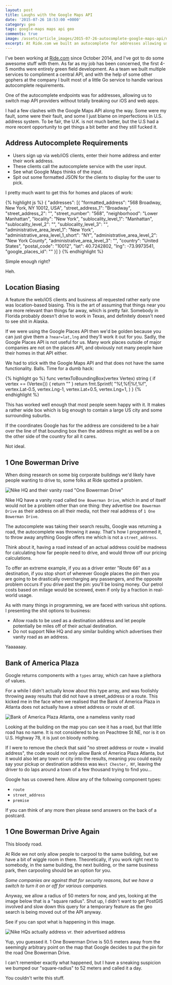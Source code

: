 ```yaml
---
layout: post
title: Laughs with the Google Maps API
date: '2015-07-26 18:53:00 +0000'
category: geo
tags: google-maps maps api geo 
comments: true
image: /assets/article_images/2015-07-26-autocomplete-google-maps-api/no-road.png
excerpt: At Ride.com we built an autocomplete for addresses allowing us to switch map API providers without totally breaking our iOS and web apps, and instead all that broke was what remains of my sanity.
---
```


I've been working at [Ride.com](https://ride.com/) since October 2014, and I've got to do some awesome stuff with them. As far as my job has been concerned, the first 4-5 months were entirely green field development. As a team we built multiple services to compliment a central API, and with the help of some other gophers at the company I built most of a little Go service to handle various autocomplete requirements. 

One of the autocomplete endpoints was for addresses, allowing us to switch map API providers without totally breaking our iOS and web apps.

I had a few clashes with the Google Maps API along the way. Some were my fault, some were their fault, and some I just blame on imperfections in U.S. address system. To be fair, the U.K. is not much better, but the U.S had a more recent opportunity to get things a bit better and they still fucked it.

## Address Autocomplete Requirements

- Users sign up via web/iOS clients, enter their home address and enter their work address.
- These clients call the autocomplete service with the user input.
- See what Google Maps thinks of the input.
- Spit out some formatted JSON for the clients to display for the user to pick.

I pretty much want to get this for homes and places of work:

{% highlight js %}
{
  "addresses": [{
    "formatted_address": "568 Broadway, New York, NY 10012, USA",
    "street_address_1": "Broadway",
    "street_address_2": "",
    "street_number": "568",
    "neighborhood": "Lower Manhattan",
    "locality": "New York",
    "sublocality_level_1": "Manhattan",
    "sublocality_level_2": "",
    "sublocality_level_3": "",
    "administrative_area_level_1": "New York",
    "administrative_area_level_1_short": "NY",
    "administrative_area_level_2": "New York County",
    "administrative_area_level_3": "",
    "country": "United States",
    "postal_code": "10012",
    "lat": 40.7242802,
    "lng": -73.9973541,
    "google_places_id": ""
  }]
}
{% endhighlight %}

Simple enough right? 

Heh.

## Location Biasing

A feature the web/iOS clients and business all requested rather early one was location-based biasing. This is the art of assuming that things near you are more relevant than things far away, which is pretty fair. Somebody in Florida probably doesn't drive to work in Texas, and definitely doesn't need to see shit in Alaska. 

If we were using the Google Places API then we'd be golden because you can just give them a `?near=lat,lng` and they'll work it out for you. Sadly, the Google Places API is not useful for us. Many work places outside of major companies are not on the places API, and obviously not many people have their homes in that API either.

We had to stick with the Google Maps API and that does not have the same functionality. Balls. Time for a dumb hack:

{% highlight go %}
func vertexToBoundingBox(vertex Vertex) string {
  if vertex == (Vertex{}) {
    return ""
  }
  return fmt.Sprintf(
    "%f,%f|%f,%f",
    vertex.Lat-0.5,
    vertex.Lng-1,
    vertex.Lat+0.5,
    vertex.Lng+1,
  )
}
{% endhighlight %}

This has worked well enough that most people seem happy with it. It makes a rather wide box which is big enough to contain a large US city and some surrounding suburbs. 

If the coordinates Google has for the address are considered to be a hair over the line of that bounding box then the address might as well be a on the other side of the country for all it cares.

Not ideal.

## 1 One Bowerman Drive

When doing research on some big corporate buildings we'd likely have people wanting to drive to, some folks at Ride spotted a problem.

![Nike HQ and their vanity road "One Bowerman Drive"](/assets/article_images/2015-07-26-autocomplete-google-maps-api/1-one-bowerman-drive.png)

Nike HQ have a vanity road called `One Bowerman Drive`, which in and of itself would not be a problem other than one thing: they advertise `One Bowerman Drive` as their address on all their media, not their real address of `1 One Bowerman Drive`. 

The autocomplete was taking their search results, Google was returning a road, the autocomplete was throwing it away. That's how I programmed it, to throw away anything Google offers me which is not a `street_address`. 

Think about it, having a road instead of an actual address could be madness for calculating how far people need to drive, and would throw off our pricing calculations. 

To offer an extreme example, if you as a driver enter "Route 66" as a destination, if you stop short of wherever Google places the pin then you are going to be drastically overcharging any passengers, and the opposite problem occurs if you drive past the pin: you'll be losing money. Our petrol costs based on milage would be screwed, even if only by a fraction in real-world usage.

As with many things in programming, we are faced with various shit options. I presenting the shit options to business:

- Allow roads to be used as a destination address and let people potentially be miles off of their actual destination.
- Do not support Nike HQ and any similar building which advertises their vanity road as an address.

Yaaaaaay.

## Bank of America Plaza

Google returns components with a `types` array, which can have a plethora of values.

For a while I didn't actually know about this type array, and was foolishly throwing away results that did not have a street_address or a route. This kicked me in the face when we realised that the Bank of America Plaza in Atlanta does not actually have a street address or route _at all_.

![Bank of America Plaza Atlanta, one a nameless vanity road](/assets/article_images/2015-07-26-autocomplete-google-maps-api/no-road.png)

Looking at the building on the map you can see it has a road, but that little road has no name. It is not considered to be on Peachtree St NE, nor is it on U.S. Highway 78, it is just on bloody nothing.

If I were to remove the check that said "no street address or route = invalid address", the code would not only allow Bank of America Plaza Atlanta, but it would also let any town or city into the results, meaning you could easily say your pickup or destination address was `West Chester, NY`, leaving the driver to do laps around a town of a few thousand trying to find you...

Google has us covered here. Allow any of the following component types:

- `route`
- `street_address`
- `premise`

If you can think of any more then please send answers on the back of a postcard.

## 1 One Bowerman Drive Again

This bloody road. 

At Ride we not only allow people to carpool to the same building, but we have a bit of wiggle room in there. Theoretically, if you work right next to somebody, in the same building, the next building, or the same business park, then carpooling should be an option for you.

_Some companies are against that for security reasons, but we have a switch to turn it on or off for various companies._

Anyway, we allow a radius of 50 meters for now, and yes, looking at the image below that is a "square radius". Shut up, I didn't want to get PostGIS involved and slow down this query for a temporary feature as the geo search is being moved out of the API anyway.

See if you can spot what is happening in this image.

![Nike HQs actually address vr. their advertised address](/assets/article_images/2015-07-26-autocomplete-google-maps-api/51-meter-difference.png)

Yup, you guessed it. 1 One Bowerman Drive is 50.5 meters away from the seemingly arbitrary point on the map that Google decides to put the pin for the road One Bowerman Drive.

I can't remember exactly what happened, but I have a sneaking suspicion we bumped our "square-radius" to 52 meters and called it a day.

You couldn't write this stuff.
